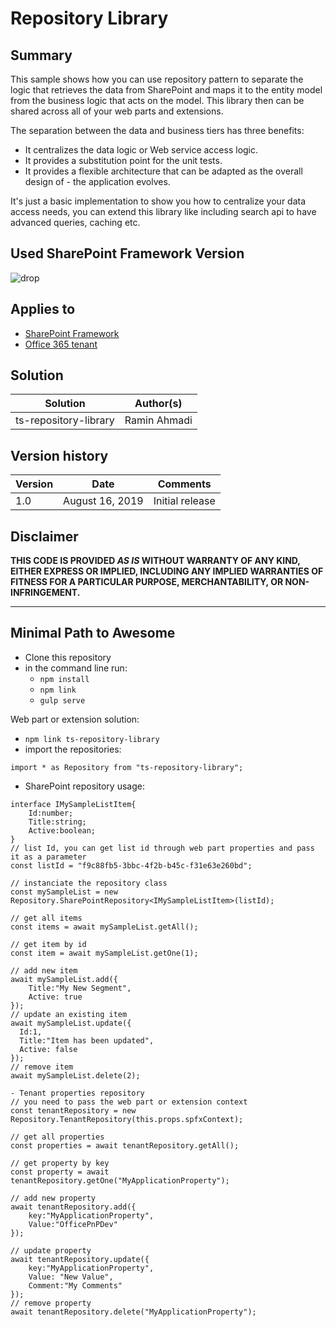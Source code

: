 # Repository Library

## Summary
This sample shows how you can use repository pattern to separate the logic that retrieves the data from SharePoint and maps it to the entity model from the business logic that acts on the model. This library then can be shared across all of your web parts and extensions.

The separation between the data and business tiers has three benefits:

* It centralizes the data logic or Web service access logic.
* It provides a substitution point for the unit tests.
* It provides a flexible architecture that can be adapted as the overall design of - the application evolves.

It's just a basic implementation to show you how to centralize your data access needs, you can extend this library like including search api to have advanced queries, caching etc.

## Used SharePoint Framework Version 

![drop](https://img.shields.io/badge/version-1.9-green.svg)

## Applies to

* [SharePoint Framework](https://dev.office.com/sharepoint)
* [Office 365 tenant](https://dev.office.com/sharepoint/docs/spfx/set-up-your-development-environment)

## Solution

Solution|Author(s)
--------|---------
ts-repository-library | Ramin Ahmadi

## Version history

Version|Date|Comments
-------|----|--------
1.0|August 16, 2019|Initial release

## Disclaimer
**THIS CODE IS PROVIDED *AS IS* WITHOUT WARRANTY OF ANY KIND, EITHER EXPRESS OR IMPLIED, INCLUDING ANY IMPLIED WARRANTIES OF FITNESS FOR A PARTICULAR PURPOSE, MERCHANTABILITY, OR NON-INFRINGEMENT.**

---

## Minimal Path to Awesome

- Clone this repository
- in the command line run:
  - `npm install`
  - `npm link`
  - `gulp serve`

Web part or extension solution:
- `npm link ts-repository-library`
- import the repositories:
```
import * as Repository from "ts-repository-library";
```
- SharePoint repository usage:
```
interface IMySampleListItem{
    Id:number;
    Title:string;
    Active:boolean;
}
// list Id, you can get list id through web part properties and pass it as a parameter
const listId = "f9c88fb5-3bbc-4f2b-b45c-f31e63e260bd";

// instanciate the repository class
const mySampleList = new Repository.SharePointRepository<IMySampleListItem>(listId);

// get all items
const items = await mySampleList.getAll();

// get item by id
const item = await mySampleList.getOne(1);

// add new item
await mySampleList.add({
    Title:"My New Segment",
    Active: true
});
// update an existing item
await mySampleList.update({
  Id:1,
  Title:"Item has been updated",
  Active: false
});
// remove item
await mySampleList.delete(2);

- Tenant properties repository
// you need to pass the web part or extension context
const tenantRepository = new Repository.TenantRepository(this.props.spfxContext);

// get all properties
const properties = await tenantRepository.getAll();

// get property by key
const property = await tenantRepository.getOne("MyApplicationProperty");

// add new property
await tenantRepository.add({
    key:"MyApplicationProperty",
    Value:"OfficePnPDev"
});

// update property
await tenantRepository.update({
    key:"MyApplicationProperty",
    Value: "New Value",
    Comment:"My Comments"
});
// remove property
await tenantRepository.delete("MyApplicationProperty");
```